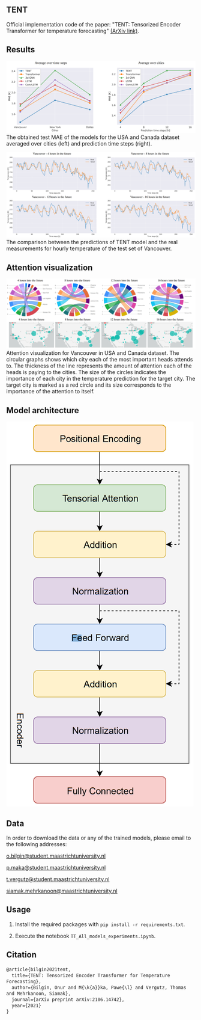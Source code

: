## TENT
Official implementation code of the paper: "TENT: Tensorized Encoder Transformer for temperature forecasting" [(ArXiv link)](https://arxiv.org/abs/2106.14742).


## Results

![TENT](result_USA.png)
The obtained test MAE of the models for the USA and Canada dataset averaged over cities (left) and prediction time steps (right).

![TENT](result_vancouver.png)
The comparison between the predictions of TENT model and the real measurements for hourly temperature of the test set of Vancouver.

## Attention visualization

![TENT](vancouver_maps.png)
Attention visualization for Vancouver in USA and Canada dataset. The circular graphs shows which city each of the most important heads attends to. The thickness of the line represents the amount of attention each of the heads is paying to the cities. The size of the circles indicates the importance of each city in the temperature prediction for the target city. The target city is marked as a red circle and its size corresponds to the importance of the attention to itself.

## Model architecture
![TENT](model_arch.png)

## Data

In order to download the data or any of the trained models, please email to the following addresses:

o.bilgin@student.maastrichtuniversity.nl

p.maka@student.maastrichtuniversity.nl

t.vergutz@student.maastrichtuniversity.nl

siamak.mehrkanoon@maastrichtuniversity.nl


## Usage
1. Install the required packages with `pip install -r requirements.txt`.

2. Execute the notebook `TT_All_models_experiments.ipynb`.

## Citation
```
@article{bilgin2021tent,
  title={TENT: Tensorized Encoder Transformer for Temperature Forecasting},
  author={Bilgin, Onur and M{\k{a}}ka, Pawe{\l} and Vergutz, Thomas and Mehrkanoon, Siamak},
  journal={arXiv preprint arXiv:2106.14742},
  year={2021}
}
```

